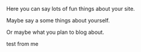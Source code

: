 Here you can say lots of fun things about your site.

Maybe say a some things about yourself.

Or maybe what you plan to blog about.


test from me
